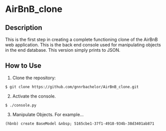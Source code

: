 # AirBnB_clone

## Description

This is the first step in creating a complete functioning clone of the AirBnB web application.
This is the back end console used for manipulating objects in the end database. This version simply prints to JSON.

## How to Use

1. Clone the repository:

`$ git clone https://github.com/gnnrbachelor/AirBnB_clone.git`

2. Activate the console.

`$ ./console.py`

3. Manipulate Objects. For example...

`(hbnb) create BaseModel
&nbsp;
 5165cbe1-37f1-4918-934b-38d3401ab871`

